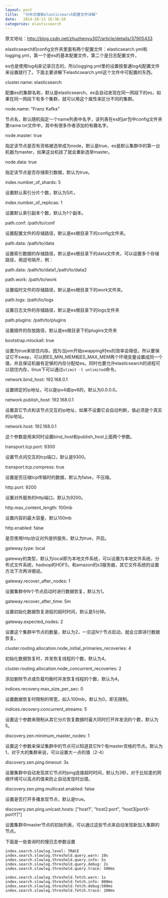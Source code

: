 ```yaml
---
layout: post
title:  "分布式搜索elasticsearch配置文件详解"
date:   2014-10-13 16:36:18
categories: elasticsearch
---
```


原文地址：http://blog.csdn.net/zhuzhenyu307/article/details/37905433

elasticsearch的config文件夹里面有两个配置文件：elasticsearch.yml和logging.yml，第一个是es的基本配置文件，第二个是日志配置文件，

es也是使用log4j来记录日志的，所以logging.yml里的设置按普通log4j配置文件来设置就行了。下面主要讲解下elasticsearch.yml这个文件中可配置的东西。

cluster.name: elasticsearch

配置es的集群名称，默认是elasticsearch，es会自动发现在同一网段下的es，如果在同一网段下有多个集群，就可以用这个属性来区分不同的集群。

node.name: "Franz Kafka"

节点名，默认随机指定一个name列表中名字，该列表在es的jar包中config文件夹里name.txt文件中，其中有很多作者添加的有趣名字。

node.master: true

指定该节点是否有资格被选举成为node，默认是true，es是默认集群中的第一台机器为master，如果这台机挂了就会重新选举master。

node.data: true

指定该节点是否存储索引数据，默认为true。

index.number_of_shards: 5

设置默认索引分片个数，默认为5片。

index.number_of_replicas: 1

设置默认索引副本个数，默认为1个副本。

path.conf: /path/to/conf

设置配置文件的存储路径，默认是es根目录下的config文件夹。

path.data: /path/to/data

设置索引数据的存储路径，默认是es根目录下的data文件夹，可以设置多个存储路径，用逗号隔开，例：

path.data: /path/to/data1,/path/to/data2

path.work: /path/to/work

设置临时文件的存储路径，默认是es根目录下的work文件夹。

path.logs: /path/to/logs

设置日志文件的存储路径，默认是es根目录下的logs文件夹

path.plugins: /path/to/plugins

设置插件的存放路径，默认是es根目录下的plugins文件夹

bootstrap.mlockall: true

设置为true来锁住内存。因为当jvm开始swapping时es的效率会降低，所以要保证它不swap，可以把ES_MIN_MEM和ES_MAX_MEM两个环境变量设置成同一个值，并且保证机器有足够的内存分配给es。同时也要允许elasticsearch的进程可以锁住内存，linux下可以通过`ulimit -l unlimited`命令。

network.bind_host: 192.168.0.1

设置绑定的ip地址，可以是ipv4或ipv6的，默认为0.0.0.0。


network.publish_host: 192.168.0.1

设置其它节点和该节点交互的ip地址，如果不设置它会自动判断，值必须是个真实的ip地址。

network.host: 192.168.0.1

这个参数是用来同时设置bind_host和publish_host上面两个参数。

transport.tcp.port: 9300

设置节点间交互的tcp端口，默认是9300。

transport.tcp.compress: true

设置是否压缩tcp传输时的数据，默认为false，不压缩。

http.port: 9200

设置对外服务的http端口，默认为9200。

http.max_content_length: 100mb

设置内容的最大容量，默认100mb

http.enabled: false

是否使用http协议对外提供服务，默认为true，开启。

gateway.type: local

gateway的类型，默认为local即为本地文件系统，可以设置为本地文件系统，分布式文件系统，hadoop的HDFS，和amazon的s3服务器，其它文件系统的设置方法下次再详细说。

gateway.recover_after_nodes: 1

设置集群中N个节点启动时进行数据恢复，默认为1。

gateway.recover_after_time: 5m

设置初始化数据恢复进程的超时时间，默认是5分钟。

gateway.expected_nodes: 2

设置这个集群中节点的数量，默认为2，一旦这N个节点启动，就会立即进行数据恢复。

cluster.routing.allocation.node_initial_primaries_recoveries: 4

初始化数据恢复时，并发恢复线程的个数，默认为4。

cluster.routing.allocation.node_concurrent_recoveries: 2

添加删除节点或负载均衡时并发恢复线程的个数，默认为4。

indices.recovery.max_size_per_sec: 0

设置数据恢复时限制的带宽，如入100mb，默认为0，即无限制。

indices.recovery.concurrent_streams: 5

设置这个参数来限制从其它分片恢复数据时最大同时打开并发流的个数，默认为5。

discovery.zen.minimum_master_nodes: 1

设置这个参数来保证集群中的节点可以知道其它N个有master资格的节点。默认为1，对于大的集群来说，可以设置大一点的值（2-4）

discovery.zen.ping.timeout: 3s

设置集群中自动发现其它节点时ping连接超时时间，默认为3秒，对于比较差的网络环境可以高点的值来防止自动发现时出错。

discovery.zen.ping.multicast.enabled: false

设置是否打开多播发现节点，默认是true。

discovery.zen.ping.unicast.hosts: ["host1", "host2:port", "host3[portX-portY]"]

设置集群中master节点的初始列表，可以通过这些节点来自动发现新加入集群的节点。

下面是一些查询时的慢日志参数设置

    index.search.slowlog.level: TRACE
    index.search.slowlog.threshold.query.warn: 10s
    index.search.slowlog.threshold.query.info: 5s
    index.search.slowlog.threshold.query.debug: 2s
    index.search.slowlog.threshold.query.trace: 500ms

    index.search.slowlog.threshold.fetch.warn: 1s
    index.search.slowlog.threshold.fetch.info: 800ms
    index.search.slowlog.threshold.fetch.debug:500ms
    index.search.slowlog.threshold.fetch.trace: 200ms